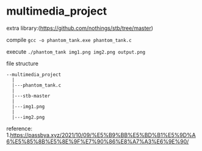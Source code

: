 # multimedia_project
extra library:(https://github.com/nothings/stb/tree/master)

compile `gcc -o phantom_tank.exe phantom_tank.c`

execute `./phantom_tank img1.png img2.png output.png`

file structure
```
--multimedia_project
  |
  |---phantom_tank.c
  |
  |---stb-master
  |
  |---img1.png
  |
  |---img2.png
```

reference:
1.https://passbya.xyz/2021/10/09/%E5%B9%BB%E5%BD%B1%E5%9D%A6%E5%85%8B%E5%8E%9F%E7%90%86%E8%A7%A3%E6%9E%90/
